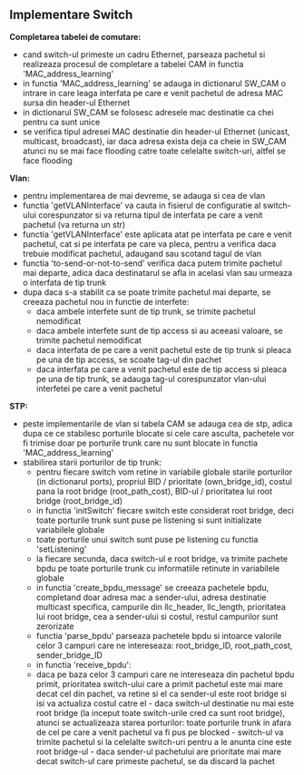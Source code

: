 ## Implementare Switch

**Completarea tabelei de comutare:**
  - cand switch-ul primeste un cadru Ethernet, parseaza pachetul si realizeaza procesul de completare a tabelei CAM in functia 'MAC_address_learning'
  - in functia 'MAC_address_learning' se adauga in dictionarul SW_CAM o intrare in care leaga interfata pe care e venit pachetul de adresa MAC sursa din header-ul Ethernet
  - in dictionarul SW_CAM se folosesc adresele mac destinatie ca chei pentru ca sunt unice
  - se verifica tipul adresei MAC destinatie din header-ul Ethernet
(unicast, multicast, broadcast), iar daca adresa exista deja ca cheie in SW_CAM atunci nu se mai face flooding catre
toate celelalte switch-uri, altfel se face flooding

**Vlan:**
  - pentru implementarea de mai devreme, se adauga si cea de vlan
  - functia 'getVLANInterface' va cauta in fisierul de configuratie al switch-ului corespunzator si va returna tipul de interfata pe care a venit pachetul (va returna un str)
  - functia 'getVLANInterface' este aplicata atat pe interfata pe care e venit pachetul, cat si pe interfata pe care va pleca, pentru a verifica daca trebuie modificat pachetul, adaugand sau scotand tagul de vlan
  - functia 'to-send-or-not-to-send' verifica daca putem trimite pachetul mai departe, adica daca destinatarul se afla in acelasi vlan sau urmeaza o interfata de tip trunk
  - dupa daca s-a stabilit ca se poate trimite pachetul mai departe, se creeaza pachetul nou in functie de interfete: 
      - daca ambele interfete sunt de tip trunk, se trimite pachetul nemodificat
      - daca ambele interfete sunt de tip access si au aceeasi valoare, se trimite pachetul nemodificat
      - daca interfata de pe care a venit pachetul este de tip trunk si pleaca pe una de tip access, se scoate tag-ul din pachet
      - daca interfata pe care a venit pachetul este de tip access si pleaca pe una de tip trunk, se adauga tag-ul corespunzator vlan-ului interfetei pe care a venit pachetul

**STP:**
  - peste implementarile de vlan si tabela CAM se adauga cea de stp, adica dupa ce ce stabilesc porturile blocate si cele care asculta, pachetele vor fi trimise doar pe porturile trunk care nu sunt blocate in functia 'MAC_address_learning'
  - stabilirea starii porturilor de tip trunk:
      - pentru fiecare switch vom retine in variabile globale starile porturilor (in dictionarul ports), propriul BID / prioritate (own_bridge_id),
	costul pana la root bridge (root_path_cost), BID-ul / prioritatea lui root bridge (root_bridge_id)
      - in functia 'initSwitch' fiecare switch este considerat root bridge, deci toate porturile trunk sunt puse pe listening si sunt initializate variabilele globale
      - toate porturile unui switch sunt puse pe listening cu functia 'setListening'
      - la fiecare secunda, daca switch-ul e root bridge, va trimite pachete bpdu pe toate porturile trunk cu informatiile retinute in variabilele globale
      - in functia 'create_bpdu_message' se creeaza pachetele bpdu, completand doar adresa mac a sender-ului, adresa destinatie multicast specifica, campurile din llc_header, llc_length, prioritatea lui root bridge, cea a sender-ului si costul, restul campurilor sunt zerorizate
      - functia 'parse_bpdu' parseaza pachetele bpdu si intoarce valorile celor 3 campuri care ne intereseaza: root_bridge_ID, root_path_cost, sender_bridge_ID
      - in functia 'receive_bpdu':
	- daca pe baza celor 3 campuri care ne intereseaza din pachetul bpdu primit, prioritatea switch-ului care a primit pachetul este mai mare    		  decat cel din pachet, va retine si el ca sender-ul este root bridge si isi va actualiza costul catre el
                - daca switch-ul destinatie nu mai este root bridge (la inceput toate switch-urile cred ca sunt root bridge), atunci se actualizeaza starea 		  porturilor: toate porturile trunk in afara de cel pe care a venit pachetul va fi pus pe blocked
                - switch-ul va trimite pachetul si la celelalte switch-uri pentru a le anunta cine este root bridge-ul
                - daca sender-ul pachetului are prioritate mai mare decat switch-ul care primeste pachetul, se da discard la pachet


